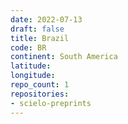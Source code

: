 ```yaml
---
date: 2022-07-13
draft: false
title: Brazil
code: BR
continent: South America
latitude:
longitude:
repo_count: 1
repositories:
- scielo-preprints
---
```



